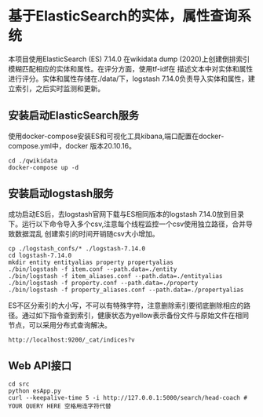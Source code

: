 # 基于ElasticSearch的实体，属性查询系统
本项目使用ElasticSearch (ES) 7.14.0 在wikidata dump (2020)上创建倒排索引模糊匹配相应的实体和属性。在评分方面，使用tf-idf在
描述文本中对实体和属性进行评分。实体和属性存储在./data/下，logstash 7.14.0负责导入实体和属性，建立索引，之后实时监测和更新。

## 安装启动ElasticSearch服务
使用docker-compose安装ES和可视化工具kibana,端口配置在docker-compose.yml中，docker 版本20.10.16。
```shell
cd ./qwikidata
docker-compose up -d
```

## 安装启动logstash服务
成功启动ES后，去logstash官网下载与ES相同版本的logstash 7.14.0放到目录下。运行以下命令导入多个csv,注意每个线程监控一个csv使用独立路径，合并导致数据混乱
创建索引的时间开销随csv大小增加。
```shell
cp ./logstash_confs/* ./logstash-7.14.0
cd logstash-7.14.0
mkdir entity entityalias property propertyalias
./bin/logstash -f item.conf --path.data=./entity
./bin/logstash -f item_aliases.conf --path.data=./entityalias
./bin/logstash -f property.conf --path.data=./property
./bin/logstash -f property_aliases.conf --path.data=./propertyalias
```
ES不区分索引的大小写，不可以有特殊字符，注意删除索引要彻底删除相应的路径。通过如下指令查到索引，健康状态为yellow表示备份文件与原始文件在相同节点，可以采用分布式查询解决。
```
http://localhost:9200/_cat/indices?v
```
## Web API接口
```shell
cd src
python esApp.py
curl --keepalive-time 5 -i http://127.0.0.1:5000/search/head-coach # YOUR QUERY HERE 空格用连字符代替
```